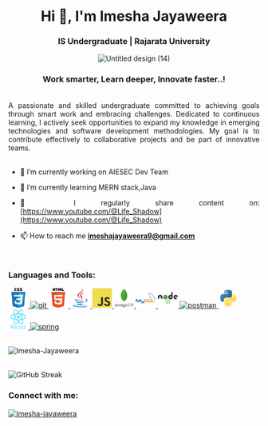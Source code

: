 <h1 align="center">Hi 👋, I'm Imesha Jayaweera</h1>
<h3 align="center">IS Undergraduate | Rajarata University</h3>

<div align="center">
 <img src="https://media3.giphy.com/media/v1.Y2lkPTc5MGI3NjExaGlyamU4NW9xb2J5a3Y3ZHpwN2tkN2tvNm1mYnlyZXJ5ZGd3amMwNyZlcD12MV9pbnRlcm5hbF9naWZfYnlfaWQmY3Q9cw/rqd9R3yaDy16a8kDC1/giphy.gif" alt="Untitled design (14)" width="300" height="300">
  <h3><b></b>Work smarter, Learn deeper, Innovate faster..!<b></b></h3>
</div><br>


<div align="justify"> A passionate and skilled undergraduate committed to achieving goals through smart work and embracing challenges. Dedicated to continuous learning, I actively seek opportunities to expand my knowledge in emerging technologies and software development methodologies. My goal is to contribute effectively to collaborative projects and be part of innovative teams.<div align="justify"> <br>

- 🔭 I’m currently working on AIESEC Dev Team

- 🌱 I’m currently learning MERN stack,Java

- 📝 I regularly share content on: [https://www.youtube.com/@Life_Shadow](https://www.youtube.com/@Life_Shadow)

- 📫 How to reach me **imeshajayaweera9@gmail.com**

<br>
<h3 align="left">Languages and Tools:</h3>
<p align="left"> <a href="https://www.w3schools.com/css/" target="_blank" rel="noreferrer"> <img src="https://raw.githubusercontent.com/devicons/devicon/master/icons/css3/css3-original-wordmark.svg" alt="css3" width="40" height="40"/> </a> <a href="https://git-scm.com/" target="_blank" rel="noreferrer"> <img src="https://www.vectorlogo.zone/logos/git-scm/git-scm-icon.svg" alt="git" width="40" height="40"/> </a> <a href="https://www.w3.org/html/" target="_blank" rel="noreferrer"> <img src="https://raw.githubusercontent.com/devicons/devicon/master/icons/html5/html5-original-wordmark.svg" alt="html5" width="40" height="40"/> </a> <a href="https://www.java.com" target="_blank" rel="noreferrer"> <img src="https://raw.githubusercontent.com/devicons/devicon/master/icons/java/java-original.svg" alt="java" width="40" height="40"/> </a> <a href="https://developer.mozilla.org/en-US/docs/Web/JavaScript" target="_blank" rel="noreferrer"> <img src="https://raw.githubusercontent.com/devicons/devicon/master/icons/javascript/javascript-original.svg" alt="javascript" width="40" height="40"/> </a> <a href="https://www.mongodb.com/" target="_blank" rel="noreferrer"> <img src="https://raw.githubusercontent.com/devicons/devicon/master/icons/mongodb/mongodb-original-wordmark.svg" alt="mongodb" width="40" height="40"/> </a> <a href="https://www.mysql.com/" target="_blank" rel="noreferrer"> <img src="https://raw.githubusercontent.com/devicons/devicon/master/icons/mysql/mysql-original-wordmark.svg" alt="mysql" width="40" height="40"/> </a> <a href="https://nodejs.org" target="_blank" rel="noreferrer"> <img src="https://raw.githubusercontent.com/devicons/devicon/master/icons/nodejs/nodejs-original-wordmark.svg" alt="nodejs" width="40" height="40"/> </a> <a href="https://postman.com" target="_blank" rel="noreferrer"> <img src="https://www.vectorlogo.zone/logos/getpostman/getpostman-icon.svg" alt="postman" width="40" height="40"/> </a> <a href="https://www.python.org" target="_blank" rel="noreferrer"> <img src="https://raw.githubusercontent.com/devicons/devicon/master/icons/python/python-original.svg" alt="python" width="40" height="40"/> </a> <a href="https://reactjs.org/" target="_blank" rel="noreferrer"> <img src="https://raw.githubusercontent.com/devicons/devicon/master/icons/react/react-original-wordmark.svg" alt="react" width="40" height="40"/> </a> <a href="https://spring.io/" target="_blank" rel="noreferrer"> <img src="https://www.vectorlogo.zone/logos/springio/springio-icon.svg" alt="spring" width="40" height="40"/> </a> </p><br>

<div align="left"><img src="https://github-readme-stats.vercel.app/api/top-langs?username=Imesha-Jayaweera&show_icons=true&locale=en&layout=compact" alt="Imesha-Jayaweera" /></div><br>


<div align="left">
  
  ![GitHub Streak](https://nirzak-streak-stats.vercel.app/?user="Imesha-Jayaweera")
  
</div>

<h3 align="left">Connect with me:</h3>
<p align="left">
<a href="https://linkedin.com/in/imesha-jayaweera" target="blank"><img align="center" src="https://raw.githubusercontent.com/rahuldkjain/github-profile-readme-generator/master/src/images/icons/Social/linked-in-alt.svg" alt="imesha-jayaweera" height="30" width="40" /></a>
</p>
